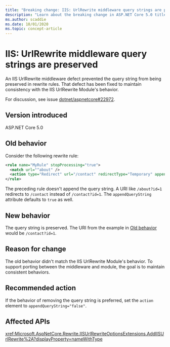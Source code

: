 ```yaml
---
title: "Breaking change: IIS: UrlRewrite middleware query strings are preserved"
description: "Learn about the breaking change in ASP.NET Core 5.0 titled IIS: UrlRewrite middleware query strings are preserved"
ms.author: scaddie
ms.date: 10/01/2020
ms.topic: concept-article
---
```

# IIS: UrlRewrite middleware query strings are preserved

An IIS UrlRewrite middleware defect prevented the query string from being preserved in rewrite rules. That defect has been fixed to maintain consistency with the IIS UrlRewrite Module's behavior.

For discussion, see issue [dotnet/aspnetcore#22972](https://github.com/dotnet/aspnetcore/issues/22972).

## Version introduced

ASP.NET Core 5.0

## Old behavior

Consider the following rewrite rule:

```xml
<rule name="MyRule" stopProcessing="true">
  <match url="^about" />
  <action type="Redirect" url="/contact" redirectType="Temporary" appendQueryString="true" />
</rule>
```

The preceding rule doesn't append the query string. A URI like `/about?id=1` redirects to `/contact` instead of `/contact?id=1`. The `appendQueryString` attribute defaults to `true` as well.

## New behavior

The query string is preserved. The URI from the example in [Old behavior](#old-behavior) would be `/contact?id=1`.

## Reason for change

The old behavior didn't match the IIS UrlRewrite Module's behavior. To support porting between the middleware and module, the goal is to maintain consistent behaviors.

## Recommended action

If the behavior of removing the query string is preferred, set the `action` element to `appendQueryString="false"`.

## Affected APIs

<xref:Microsoft.AspNetCore.Rewrite.IISUrlRewriteOptionsExtensions.AddIISUrlRewrite%2A?displayProperty=nameWithType>

<!--

### Category

ASP.NET Core

### Affected APIs

`Overload:Microsoft.AspNetCore.Rewrite.IISUrlRewriteOptionsExtensions.AddIISUrlRewrite`

-->
